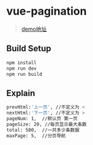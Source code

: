 # vue-pagination

> [demo地址](https://kabofai.github.io/vue-pagination/dist)

## Build Setup

``` bash
npm install
npm run dev
npm run build
```

## Explain

``` bash
prevHtml:'上一页', //不定义为 <
nextHtml:'下一页', //不定义为 >
pageNum: 1,  //默认页 第一页
pageSize: 20, //每页显示最大条数
total: 500,  //一共多少条数据
maxPage: 5,  //分页导航
```